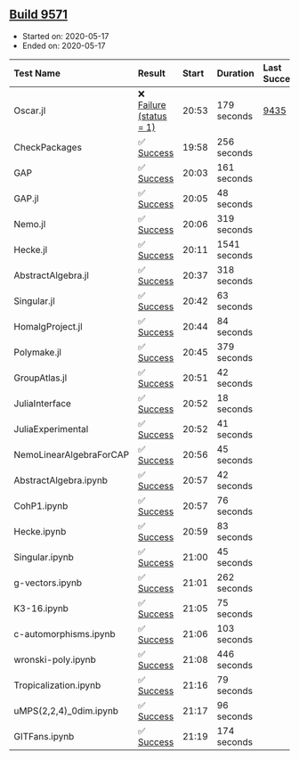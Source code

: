 ## [Build 9571](https://oscarci.mathematik.uni-kl.de/job/oscar/9571/)

* Started on: 2020-05-17
* Ended on: 2020-05-17

| Test Name    | Result | Start | Duration | Last Success | First Failure |
|:-------------|:-------|:------|:---------|:-------------|:--------------|
| Oscar.jl | ❌ [Failure (status = 1)](https://oscarci.mathematik.uni-kl.de/job/oscar/9571/artifact/logs/build-9571/Oscar.jl.log) | 20:53 | 179 seconds | [9435](https://oscarci.mathematik.uni-kl.de/job/oscar/9435/) | [9436](https://oscarci.mathematik.uni-kl.de/job/oscar/9436/) |
| CheckPackages | ✅ [Success](https://oscarci.mathematik.uni-kl.de/job/oscar/9571/artifact/logs/build-9571/CheckPackages.log) | 19:58 | 256 seconds |  |  |
| GAP | ✅ [Success](https://oscarci.mathematik.uni-kl.de/job/oscar/9571/artifact/logs/build-9571/GAP.log) | 20:03 | 161 seconds |  |  |
| GAP.jl | ✅ [Success](https://oscarci.mathematik.uni-kl.de/job/oscar/9571/artifact/logs/build-9571/GAP.jl.log) | 20:05 | 48 seconds |  |  |
| Nemo.jl | ✅ [Success](https://oscarci.mathematik.uni-kl.de/job/oscar/9571/artifact/logs/build-9571/Nemo.jl.log) | 20:06 | 319 seconds |  |  |
| Hecke.jl | ✅ [Success](https://oscarci.mathematik.uni-kl.de/job/oscar/9571/artifact/logs/build-9571/Hecke.jl.log) | 20:11 | 1541 seconds |  |  |
| AbstractAlgebra.jl | ✅ [Success](https://oscarci.mathematik.uni-kl.de/job/oscar/9571/artifact/logs/build-9571/AbstractAlgebra.jl.log) | 20:37 | 318 seconds |  |  |
| Singular.jl | ✅ [Success](https://oscarci.mathematik.uni-kl.de/job/oscar/9571/artifact/logs/build-9571/Singular.jl.log) | 20:42 | 63 seconds |  |  |
| HomalgProject.jl | ✅ [Success](https://oscarci.mathematik.uni-kl.de/job/oscar/9571/artifact/logs/build-9571/HomalgProject.jl.log) | 20:44 | 84 seconds |  |  |
| Polymake.jl | ✅ [Success](https://oscarci.mathematik.uni-kl.de/job/oscar/9571/artifact/logs/build-9571/Polymake.jl.log) | 20:45 | 379 seconds |  |  |
| GroupAtlas.jl | ✅ [Success](https://oscarci.mathematik.uni-kl.de/job/oscar/9571/artifact/logs/build-9571/GroupAtlas.jl.log) | 20:51 | 42 seconds |  |  |
| JuliaInterface | ✅ [Success](https://oscarci.mathematik.uni-kl.de/job/oscar/9571/artifact/logs/build-9571/JuliaInterface.log) | 20:52 | 18 seconds |  |  |
| JuliaExperimental | ✅ [Success](https://oscarci.mathematik.uni-kl.de/job/oscar/9571/artifact/logs/build-9571/JuliaExperimental.log) | 20:52 | 41 seconds |  |  |
| NemoLinearAlgebraForCAP | ✅ [Success](https://oscarci.mathematik.uni-kl.de/job/oscar/9571/artifact/logs/build-9571/NemoLinearAlgebraForCAP.log) | 20:56 | 45 seconds |  |  |
| AbstractAlgebra.ipynb | ✅ [Success](https://oscarci.mathematik.uni-kl.de/job/oscar/9571/artifact/logs/build-9571/AbstractAlgebra.ipynb.log) | 20:57 | 42 seconds |  |  |
| CohP1.ipynb | ✅ [Success](https://oscarci.mathematik.uni-kl.de/job/oscar/9571/artifact/logs/build-9571/CohP1.ipynb.log) | 20:57 | 76 seconds |  |  |
| Hecke.ipynb | ✅ [Success](https://oscarci.mathematik.uni-kl.de/job/oscar/9571/artifact/logs/build-9571/Hecke.ipynb.log) | 20:59 | 83 seconds |  |  |
| Singular.ipynb | ✅ [Success](https://oscarci.mathematik.uni-kl.de/job/oscar/9571/artifact/logs/build-9571/Singular.ipynb.log) | 21:00 | 45 seconds |  |  |
| g-vectors.ipynb | ✅ [Success](https://oscarci.mathematik.uni-kl.de/job/oscar/9571/artifact/logs/build-9571/g-vectors.ipynb.log) | 21:01 | 262 seconds |  |  |
| K3-16.ipynb | ✅ [Success](https://oscarci.mathematik.uni-kl.de/job/oscar/9571/artifact/logs/build-9571/K3-16.ipynb.log) | 21:05 | 75 seconds |  |  |
| c-automorphisms.ipynb | ✅ [Success](https://oscarci.mathematik.uni-kl.de/job/oscar/9571/artifact/logs/build-9571/c-automorphisms.ipynb.log) | 21:06 | 103 seconds |  |  |
| wronski-poly.ipynb | ✅ [Success](https://oscarci.mathematik.uni-kl.de/job/oscar/9571/artifact/logs/build-9571/wronski-poly.ipynb.log) | 21:08 | 446 seconds |  |  |
| Tropicalization.ipynb | ✅ [Success](https://oscarci.mathematik.uni-kl.de/job/oscar/9571/artifact/logs/build-9571/Tropicalization.ipynb.log) | 21:16 | 79 seconds |  |  |
| uMPS(2,2,4)_0dim.ipynb | ✅ [Success](https://oscarci.mathematik.uni-kl.de/job/oscar/9571/artifact/logs/build-9571/uMPS-2-2-4-_0dim.ipynb.log) | 21:17 | 96 seconds |  |  |
| GITFans.ipynb | ✅ [Success](https://oscarci.mathematik.uni-kl.de/job/oscar/9571/artifact/logs/build-9571/GITFans.ipynb.log) | 21:19 | 174 seconds |  |  |
